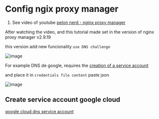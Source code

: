 # Config ngix proxy manager

1. See video of youtube [pelon nerd - nginx proxy manager](https://www.youtube.com/watch?v=0n9DLj2ndo4) 

After watching the video, and this tutorial made set in the version of nginx proxy manager v2.9.19

this version add new funcionality `use DNS challenge`

![image](https://user-images.githubusercontent.com/57869273/201541375-62c2fc74-7e86-4d12-ae62-19d9726741f7.png)

For example DNS de google, requires the [creation of a service account](./GOOGLE-CLOUD-DNS.MD#cloud-dns-google) 

and place it in `credentials file content` paste json

![image](https://user-images.githubusercontent.com/57869273/201541434-187be81e-cfa2-4fd4-9d17-0e77bb4602c6.png)

## Create service account google cloud
[google cloud dns service account](./GOOGLE-CLOUD-DNS.MD#cloud-dns-google)

